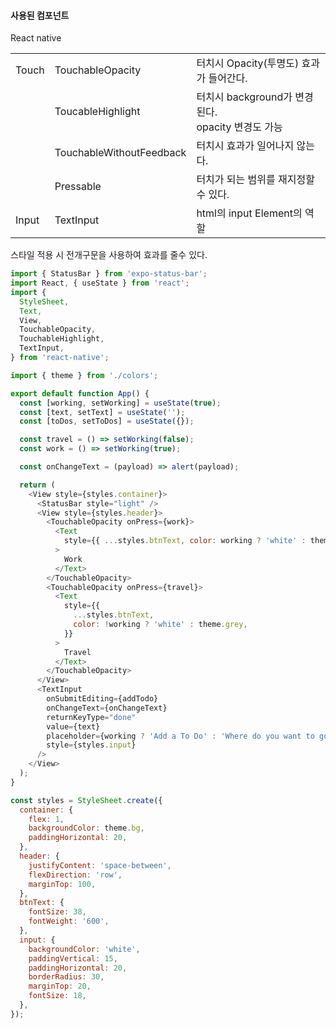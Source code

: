 #### 사용된 컴포넌트

React native

|       |                          |                                                        |
| ----- | ------------------------ | ------------------------------------------------------ |
| Touch | TouchableOpacity         | 터치시 Opacity(투명도) 효과가 들어간다.                |
|       | ToucableHighlight        | 터치시 background가 변경된다. <br> opacity 변경도 가능 |
|       | TouchableWithoutFeedback | 터치시 효과가 일어나지 않는다.                         |
|       | Pressable                | 터치가 되는 범위를 재지정할 수 있다.                   |
| Input | TextInput                | html의 input Element의 역할                            |

스타일 적용 시 전개구문을 사용하여 효과를 줄수 있다.

```javascript
import { StatusBar } from 'expo-status-bar';
import React, { useState } from 'react';
import {
  StyleSheet,
  Text,
  View,
  TouchableOpacity,
  TouchableHighlight,
  TextInput,
} from 'react-native';

import { theme } from './colors';

export default function App() {
  const [working, setWorking] = useState(true);
  const [text, setText] = useState('');
  const [toDos, setToDos] = useState({});

  const travel = () => setWorking(false);
  const work = () => setWorking(true);

  const onChangeText = (payload) => alert(payload);

  return (
    <View style={styles.container}>
      <StatusBar style="light" />
      <View style={styles.header}>
        <TouchableOpacity onPress={work}>
          <Text
            style={{ ...styles.btnText, color: working ? 'white' : theme.grey }}
          >
            Work
          </Text>
        </TouchableOpacity>
        <TouchableOpacity onPress={travel}>
          <Text
            style={{
              ...styles.btnText,
              color: !working ? 'white' : theme.grey,
            }}
          >
            Travel
          </Text>
        </TouchableOpacity>
      </View>
      <TextInput
        onSubmitEditing={addTodo}
        onChangeText={onChangeText}
        returnKeyType="done"
        value={text}
        placeholder={working ? 'Add a To Do' : 'Where do you want to go?'}
        style={styles.input}
      />
    </View>
  );
}

const styles = StyleSheet.create({
  container: {
    flex: 1,
    backgroundColor: theme.bg,
    paddingHorizontal: 20,
  },
  header: {
    justifyContent: 'space-between',
    flexDirection: 'row',
    marginTop: 100,
  },
  btnText: {
    fontSize: 38,
    fontWeight: '600',
  },
  input: {
    backgroundColor: 'white',
    paddingVertical: 15,
    paddingHorizontal: 20,
    borderRadius: 30,
    marginTop: 20,
    fontSize: 18,
  },
});
```
